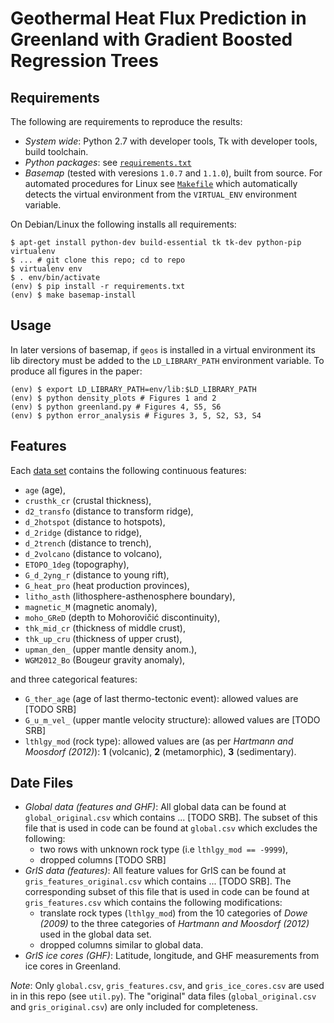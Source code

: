 Geothermal Heat Flux Prediction in Greenland with Gradient Boosted Regression Trees
===================================================================================

Requirements
------------
The following are requirements to reproduce the results:

* _System wide_: Python 2.7 with developer tools, Tk with developer tools,
  build toolchain.
* _Python packages_: see [`requirements.txt`](requirements.txt)
* _Basemap_ (tested with veresions `1.0.7` and `1.1.0`), built from source. For
  automated procedures for Linux see [`Makefile`](Makefile) which automatically
  detects the virtual environment from the `VIRTUAL_ENV` environment variable.

On Debian/Linux the following installs all requirements:
```
$ apt-get install python-dev build-essential tk tk-dev python-pip virtualenv
$ ... # git clone this repo; cd to repo
$ virtualenv env
$ . env/bin/activate
(env) $ pip install -r requirements.txt
(env) $ make basemap-install
```

Usage
-----
In later versions of basemap, if `geos` is installed in a virtual environment
its lib directory must be added to the `LD_LIBRARY_PATH` environment variable.
To produce all figures in the paper:
```
(env) $ export LD_LIBRARY_PATH=env/lib:$LD_LIBRARY_PATH
(env) $ python density_plots # Figures 1 and 2
(env) $ python greenland.py # Figures 4, S5, S6
(env) $ python error_analysis # Figures 3, 5, S2, S3, S4
```

Features
--------
Each [data set](#data-files) contains the following continuous features:

* `age`        (age),
* `crusthk_cr` (crustal thickness),
* `d2_transfo` (distance to transform ridge),
* `d_2hotspot` (distance to hotspots),
* `d_2ridge`   (distance to ridge),
* `d_2trench`  (distance to trench),
* `d_2volcano` (distance to volcano),
* `ETOPO_1deg` (topography),
* `G_d_2yng_r` (distance to young rift),
* `G_heat_pro` (heat production provinces),
* `litho_asth` (lithosphere-asthenosphere boundary),
* `magnetic_M` (magnetic anomaly),
* `moho_GReD`  (depth to Mohorovičić discontinuity),
* `thk_mid_cr` (thickness of middle crust),
* `thk_up_cru` (thickness of upper crust),
* `upman_den_` (upper mantle density anom.),
* `WGM2012_Bo` (Bougeur gravity anomaly),

and three categorical features:

* `G_ther_age` (age of last thermo-tectonic event): allowed values are [TODO SRB]
* `G_u_m_vel_` (upper mantle velocity structure): allowed values are [TODO
  SRB]
* `lthlgy_mod` (rock type): allowed values are (as per *Hartmann and Moosdorf (2012)*):
  **1** (volcanic), **2** (metamorphic), **3** (sedimentary).

Date Files
----------

- *Global data (features and GHF)*: All global data can be found at
  `global_original.csv` which contains ...  [TODO SRB]. The subset of this
  file that is used in code can be found at `global.csv` which excludes the
  following:
    * two rows with unknown rock type (i.e `lthlgy_mod == -9999`),
    * dropped columns [TODO SRB]
- *GrIS data (features)*: All feature values for GrIS can be found at
  `gris_features_original.csv` which contains ... [TODO SRB]. The
  corresponding subset of this file that is used in code can be found at
  `gris_features.csv` which contains the following modifications:
    * translate rock types (`lthlgy_mod`) from the 10 categories of *Dowe
      (2009)* to the three categories of *Hartmann and Moosdorf (2012)* used
      in the global data set.
    * dropped columns similar to global data.
- *GrIS ice cores (GHF)*: Latitude, longitude, and GHF measurements from ice
   cores in Greenland.

*Note*: Only `global.csv`, `gris_features.csv`, and `gris_ice_cores.csv` are used in
in this repo (see `util.py`). The "original" data files (`global_original.csv`
and `gris_original.csv`) are only included for completeness.
